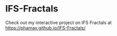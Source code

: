 # IFS-Fractals

Check out my interactive project on IFS Fractals at https://phamav.github.io/IFS-Fractals/
